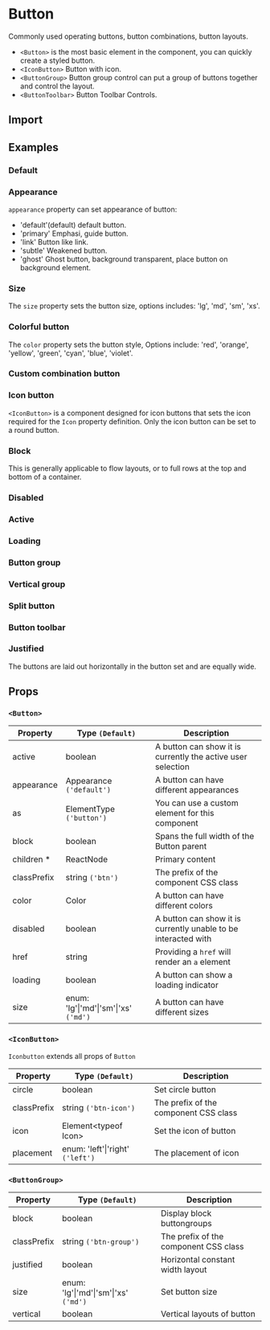 # Button

Commonly used operating buttons, button combinations, button layouts.

- `<Button>` is the most basic element in the component, you can quickly create a styled button.
- `<IconButton>` Button with icon.
- `<ButtonGroup>` Button group control can put a group of buttons together and control the layout.
- `<ButtonToolbar>` Button Toolbar Controls.

## Import

<!--{include:(components/button/fragments/import.md)}-->

## Examples

### Default

<!--{include:`basic.md`}-->

### Appearance

`appearance` property can set appearance of button:

- 'default'(default) default button.
- 'primary' Emphasi, guide button.
- 'link' Button like link.
- 'subtle' Weakened button.
- 'ghost' Ghost button, background transparent, place button on background element.

<!--{include:`appearance.md`}-->

### Size

The `size` property sets the button size, options includes: 'lg', 'md', 'sm', 'xs'.

<!--{include:`size.md`}-->

### Colorful button

The `color` property sets the button style, Options include: 'red', 'orange', 'yellow', 'green', 'cyan', 'blue', 'violet'.

<!--{include:`color.md`}-->

### Custom combination button

<!--{include:`custom.md`}-->

### Icon button

`<IconButton>` is a component designed for icon buttons that sets the icon required for the `Icon` property definition. Only the icon button can be set to a round button.

<!--{include:`icon-button.md`}-->

### Block

This is generally applicable to flow layouts, or to full rows at the top and bottom of a container.

<!--{include:`block.md`}-->

### Disabled

<!--{include:`disabled.md`}-->

### Active

<!--{include:`active.md`}-->

### Loading

<!--{include:`loading.md`}-->

### Button group

<!--{include:`group-basic.md`}-->

### Vertical group

<!--{include:`vertical.md`}-->

### Split button

<!--{include:`split-button.md`}-->

### Button toolbar

<!--{include:`toolbar.md`}-->

### Justified

The buttons are laid out horizontally in the button set and are equally wide.

<!--{include:`justified.md`}-->

## Props

<!--{include:(_common/types/appearance.md)}-->
<!--{include:(_common/types/color.md)}-->

### `<Button>`

| Property    | Type `(Default)`                                  | Description                                                    |
| ----------- | ------------------------------------------------- | -------------------------------------------------------------- |
| active      | boolean                                           | A button can show it is currently the active user selection    |
| appearance  | Appearance `('default')`                          | A button can have different appearances                        |
| as          | ElementType `('button')`                          | You can use a custom element for this component                |
| block       | boolean                                           | Spans the full width of the Button parent                      |
| children \* | ReactNode                                         | Primary content                                                |
| classPrefix | string `('btn')`                                  | The prefix of the component CSS class                          |
| color       | Color                                             | A button can have different colors                             |
| disabled    | boolean                                           | A button can show it is currently unable to be interacted with |
| href        | string                                            | Providing a `href` will render an `a` element                  |
| loading     | boolean                                           | A button can show a loading indicator                          |
| size        | enum: 'lg'&#124;'md'&#124;'sm'&#124;'xs' `('md')` | A button can have different sizes                              |

### `<IconButton>`

`Iconbutton` extends all props of `Button`

| Property    | Type `(Default)`                     | Description                           |
| ----------- | ------------------------------------ | ------------------------------------- |
| circle      | boolean                              | Set circle button                     |
| classPrefix | string `('btn-icon')`                | The prefix of the component CSS class |
| icon        | Element&lt;typeof Icon&gt;           | Set the icon of button                |
| placement   | enum: 'left'&#124;'right' `('left')` | The placement of icon                 |

### `<ButtonGroup>`

| Property    | Type `(Default)`                                  | Description                           |
| ----------- | ------------------------------------------------- | ------------------------------------- |
| block       | boolean                                           | Display block buttongroups            |
| classPrefix | string `('btn-group')`                            | The prefix of the component CSS class |
| justified   | boolean                                           | Horizontal constant width layout      |
| size        | enum: 'lg'&#124;'md'&#124;'sm'&#124;'xs' `('md')` | Set button size                       |
| vertical    | boolean                                           | Vertical layouts of button            |
